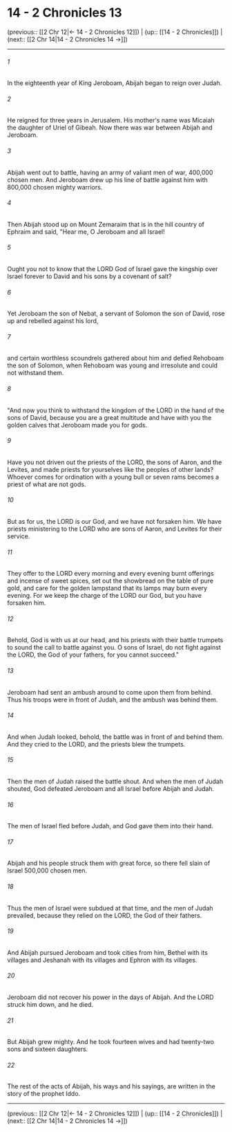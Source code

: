 # 14 - 2 Chronicles 13

(previous:: [[2 Chr 12|← 14 - 2 Chronicles 12]]) | (up:: [[14 - 2 Chronicles]]) | (next:: [[2 Chr 14|14 - 2 Chronicles 14 →]])

***


###### 1 
In the eighteenth year of King Jeroboam, Abijah began to reign over Judah. 

###### 2 
He reigned for three years in Jerusalem. His mother's name was Micaiah the daughter of Uriel of Gibeah. Now there was war between Abijah and Jeroboam. 

###### 3 
Abijah went out to battle, having an army of valiant men of war, 400,000 chosen men. And Jeroboam drew up his line of battle against him with 800,000 chosen mighty warriors. 

###### 4 
Then Abijah stood up on Mount Zemaraim that is in the hill country of Ephraim and said, "Hear me, O Jeroboam and all Israel! 

###### 5 
Ought you not to know that the LORD God of Israel gave the kingship over Israel forever to David and his sons by a covenant of salt? 

###### 6 
Yet Jeroboam the son of Nebat, a servant of Solomon the son of David, rose up and rebelled against his lord, 

###### 7 
and certain worthless scoundrels gathered about him and defied Rehoboam the son of Solomon, when Rehoboam was young and irresolute and could not withstand them. 

###### 8 
"And now you think to withstand the kingdom of the LORD in the hand of the sons of David, because you are a great multitude and have with you the golden calves that Jeroboam made you for gods. 

###### 9 
Have you not driven out the priests of the LORD, the sons of Aaron, and the Levites, and made priests for yourselves like the peoples of other lands? Whoever comes for ordination with a young bull or seven rams becomes a priest of what are not gods. 

###### 10 
But as for us, the LORD is our God, and we have not forsaken him. We have priests ministering to the LORD who are sons of Aaron, and Levites for their service. 

###### 11 
They offer to the LORD every morning and every evening burnt offerings and incense of sweet spices, set out the showbread on the table of pure gold, and care for the golden lampstand that its lamps may burn every evening. For we keep the charge of the LORD our God, but you have forsaken him. 

###### 12 
Behold, God is with us at our head, and his priests with their battle trumpets to sound the call to battle against you. O sons of Israel, do not fight against the LORD, the God of your fathers, for you cannot succeed." 

###### 13 
Jeroboam had sent an ambush around to come upon them from behind. Thus his troops were in front of Judah, and the ambush was behind them. 

###### 14 
And when Judah looked, behold, the battle was in front of and behind them. And they cried to the LORD, and the priests blew the trumpets. 

###### 15 
Then the men of Judah raised the battle shout. And when the men of Judah shouted, God defeated Jeroboam and all Israel before Abijah and Judah. 

###### 16 
The men of Israel fled before Judah, and God gave them into their hand. 

###### 17 
Abijah and his people struck them with great force, so there fell slain of Israel 500,000 chosen men. 

###### 18 
Thus the men of Israel were subdued at that time, and the men of Judah prevailed, because they relied on the LORD, the God of their fathers. 

###### 19 
And Abijah pursued Jeroboam and took cities from him, Bethel with its villages and Jeshanah with its villages and Ephron with its villages. 

###### 20 
Jeroboam did not recover his power in the days of Abijah. And the LORD struck him down, and he died. 

###### 21 
But Abijah grew mighty. And he took fourteen wives and had twenty-two sons and sixteen daughters. 

###### 22 
The rest of the acts of Abijah, his ways and his sayings, are written in the story of the prophet Iddo.

***

(previous:: [[2 Chr 12|← 14 - 2 Chronicles 12]]) | (up:: [[14 - 2 Chronicles]]) | (next:: [[2 Chr 14|14 - 2 Chronicles 14 →]])
